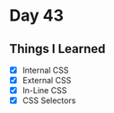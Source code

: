 Day 43
===============================================================================

Things I Learned
-------------------------------------------------------------------------------

- [x] Internal CSS
- [x] External CSS
- [x] In-Line CSS
- [x] CSS Selectors
